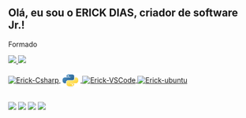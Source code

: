 ## Olá, eu sou o ERICK DIAS, criador de software Jr.!

Formado

<div align="left">
  <a href="https://github.com/erickdiias">
  <img height="180em" src="https://github-readme-stats.vercel.app/api?username=erickdiias&show_icons=true&theme=dark&include_all_commits=true&count_private=true" />
  <img height="150em" src="https://github-readme-stats.vercel.app/api/top-langs/?username=erickdiias&layout=compact&langs_count=7&theme=dark"/>
</div>

<div style="display: inline_block"><br>
  <img align="center" alt="Erick-Csharp" height="30" width="40" src="https://cdn.jsdelivr.net/gh/devicons/devicon/icons/c/c-original.svg">
  <img align="center" alt="Erick-Python" height="30" width="40" src="https://raw.githubusercontent.com/devicons/devicon/master/icons/python/python-original.svg">
  <img align="center" alt="Erick-VSCode" height="30" width="40" src="https://cdn.jsdelivr.net/gh/devicons/devicon/icons/vscode/vscode-original.svg">
  <img align="center" alt="Erick-ubuntu" height="30" width="40" src="https://cdn.jsdelivr.net/gh/devicons/devicon/icons/ubuntu/ubuntu-plain.svg">
</div>
  
  ##
 
<div> 
  <a href="https://instagram.com/erickdiias__" target="_blank"><img src="https://img.shields.io/badge/-Instagram-%23E4405F?style=for-the-badge&logo=instagram&logoColor=white" target="_blank"></a>
  <a href="https://discord.gg/wagxzStdcR" target="_blank"><img src="https://img.shields.io/badge/Discord-7289DA?style=for-the-badge&logo=discord&logoColor=white" target="_blank"></a> 
  <a href = "mailto:soares8erick@gmail.com"><img src="https://img.shields.io/badge/-Gmail-%23333?style=for-the-badge&logo=gmail&logoColor=white" target="_blank"></a>
  <a href="https://www.linkedin.com/in/rafaella-ballerini-45875016a" target="_blank"><img src="https://img.shields.io/badge/-LinkedIn-%230077B5?style=for-the-badge&logo=linkedin&logoColor=white" target="_blank"></a> 
  
</div>

